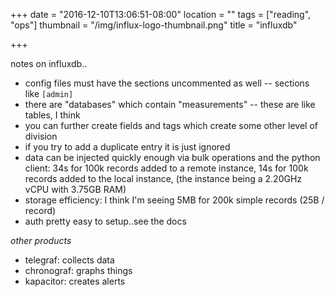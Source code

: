 +++
date = "2016-12-10T13:06:51-08:00"
location = ""
tags = ["reading", "ops"]
thumbnail = "/img/influx-logo-thumbnail.png"
title = "influxdb"

+++

notes on influxdb..

<!--more-->

* config files must have the sections uncommented as well -- sections like `[admin]`
* there are "databases" which contain "measurements" -- these are like tables, I think
* you can further create fields and tags which create some other level of division
* if you try to add a duplicate entry it is just ignored
* data can be injected quickly enough via bulk operations and the python client:
34s for 100k records added to a remote instance,
14s for 100k records added to the local instance,
(the instance being a 2.20GHz vCPU with 3.75GB RAM)
* storage efficiency: I think I'm seeing 5MB for 200k simple records (25B / record)
* auth pretty easy to setup..see the docs

*other products*

* telegraf: collects data
* chronograf: graphs things
* kapacitor: creates alerts
